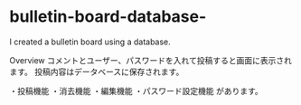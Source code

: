 # bulletin-board-database-
I created a bulletin board using a database.

Overview
コメントとユーザー、パスワードを入れて投稿すると画面に表示されます。
投稿内容はデータベースに保存されます。

・投稿機能
・消去機能
・編集機能
・パスワード設定機能
があります。
